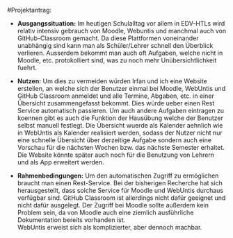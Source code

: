 #Projektantrag:

+ **Ausgangssituation:** Im heutigen Schulalltag vor allem in EDV-HTLs wird relativ intensiv gebrauch von Moodle, Webuntis und manchmal auch von GitHub-Classroom gemacht. 
  Da diese Plattformen voneinander unabhängig sind kann man als Schüler/Lehrer schnell den Überblick verlieren. Ausserdem bekommt man auch oft Aufgaben, welche nicht 
  in Moodle, etc. protokolliert sind, was zu noch mehr Unübersichtlichkeit fuehrt.

+ **Nutzen:**  Um dies zu vermeiden würden Irfan und ich eine Website erstellen, an welche sich der Benutzer einmal bei Moodle, WebUntis und GitHub Classroom anmeldet und alle Termine, Abgaben, etc. in 
  einer Übersicht zusammengefasst bekommt. Dies würde ueber einen Rest Service automatisch passieren. Um auch andere Aufgaben eintragen zu koennen gibt es auch die 
  Funktion der Hausübung welche der Benutzer selbst manuell festlegt. Die Übersicht wuerde als Kalender aehnlich wie in WebUntis als Kalender realisiert werden, sodass der Nutzer nicht nur eine schnelle
  Übersicht über derzeitige Aufgabe sondern auch eine Vorschau für die nächsten Wochen bzw. das nächste Semester erhaltet. Die Website könnte später auch noch für die Benutzung von Lehrern und als App erweitert werden.
  
+ **Rahmenbedingungen:** Um den automatischen Zugriff zu ermöglichen braucht man einen Rest-Service. Bei der bisherigen Recherche hat sich herausgestellt, dass solche Service für Moodle und WebUntis durchaus verfügbar sind.
  GitHub Classroom ist allerdings nicht dafür geeignet und nicht dafür ausgelegt. Der Zugriff bei Moodle sollte außerdem kein Problem sein, da von Moodle auch eine ziemlich ausführliche Dokumentation bereits vorhanden ist.  
  WebUntis erweist sich als komplizierter, aber dennoch machbar.
  
  
